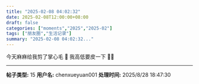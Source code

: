 ```yaml
---
title: "2025-02-08 04:02:32"
date: 2025-02-08T12:00:00+08:00
draft: false
categories: ["moments","2025","2025-02"]
tags: ["朋友圈","生活记录"]
summary: "2025-02-08 04:02:32..."
---
```


今天麻麻给我剪了掌心毛 🐾
​我高低要皮一下 👻👻

---

**帖子类型:** 15
**用户名:** chenxueyuan001
**处理时间:** 2025/8/28 18:47:30